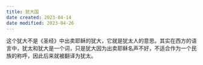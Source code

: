 ```yaml
---
title: 犹大国
date created: 2023-04-14
date modified: 2023-04-26
---
```


这个犹大不是《圣经》中出卖耶稣的犹大，它就是犹太人的意思。其实在西方的语言中，犹太和犹大是一个词，只是犹大因为出卖耶稣名声不好，不适合作为一个民族的称呼，因此后来就被翻译为犹太。
